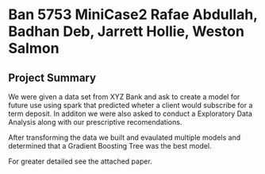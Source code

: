 # Ban 5753 MiniCase2 Rafae Abdullah, Badhan Deb, Jarrett Hollie, Weston Salmon

## Project Summary

We were given a data set from XYZ Bank and ask to create a model  for future use using spark that predicted wheter a client would subscribe for a term deposit. In additon we were also asked to conduct a Exploratory Data Analysis along with our prescriptive recomendations. 

After transforming the data we built and evaulated multiple models and determined that a Gradient Boosting Tree was the best model. 

For greater detailed see the attached paper.

